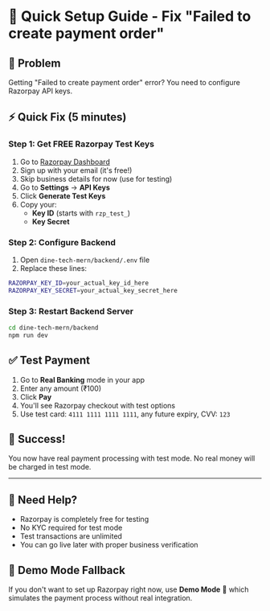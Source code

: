# 🚀 Quick Setup Guide - Fix "Failed to create payment order"

## 🔧 Problem
Getting "Failed to create payment order" error? You need to configure Razorpay API keys.

## ⚡ Quick Fix (5 minutes)

### Step 1: Get FREE Razorpay Test Keys
1. Go to [Razorpay Dashboard](https://dashboard.razorpay.com/)
2. Sign up with your email (it's free!)
3. Skip business details for now (use for testing)
4. Go to **Settings** → **API Keys**
5. Click **Generate Test Keys**
6. Copy your:
   - **Key ID** (starts with `rzp_test_`)
   - **Key Secret**

### Step 2: Configure Backend
1. Open `dine-tech-mern/backend/.env` file
2. Replace these lines:
```bash
RAZORPAY_KEY_ID=your_actual_key_id_here
RAZORPAY_KEY_SECRET=your_actual_key_secret_here
```

### Step 3: Restart Backend Server
```bash
cd dine-tech-mern/backend
npm run dev
```

## ✅ Test Payment
1. Go to **Real Banking** mode in your app
2. Enter any amount (₹100)
3. Click **Pay**
4. You'll see Razorpay checkout with test options
5. Use test card: `4111 1111 1111 1111`, any future expiry, CVV: `123`

## 🎉 Success!
You now have real payment processing with test mode. No real money will be charged in test mode.

---

## 📧 Need Help?
- Razorpay is completely free for testing
- No KYC required for test mode
- Test transactions are unlimited
- You can go live later with proper business verification

## 🔄 Demo Mode Fallback
If you don't want to set up Razorpay right now, use **Demo Mode** 🧪 which simulates the payment process without real integration. 